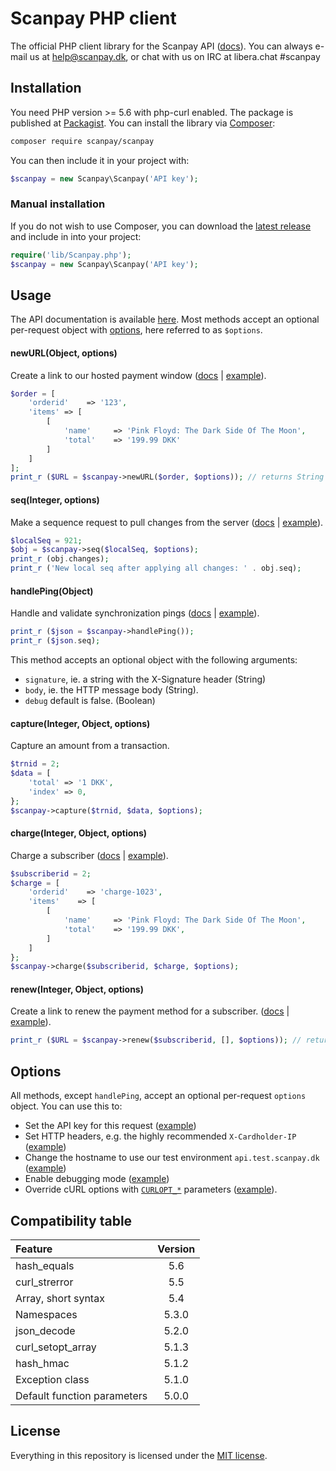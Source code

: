 # Scanpay PHP client

The official PHP client library for the Scanpay API ([docs](https://docs.scanpay.dk)). You can always e-mail us at [help@scanpay.dk](mailto:help@scanpay.dk), or chat with us on IRC at libera.chat #scanpay

## Installation

You need PHP version >= 5.6 with php-curl enabled. The package is published at [Packagist](https://packagist.org/packages/scanpay/scanpay). You can install the library via [Composer](http://getcomposer.org/):

```bash
composer require scanpay/scanpay
```
You can then include it in your project with:

```php
$scanpay = new Scanpay\Scanpay('API key');
```

### Manual installation

If you do not wish to use Composer, you can download the [latest release](https://github.com/scanpaydk/php-scanpay/releases) and include in into your project:

```php
require('lib/Scanpay.php');
$scanpay = new Scanpay\Scanpay('API key');
```

## Usage

The API documentation is available [here](https://docs.scanpay.dk/). Most methods accept an optional per-request object with [options](#options), here referred to as `$options`.

#### newURL(Object, options)

Create a link to our hosted payment window ([docs](https://docs.scanpay.dk/payment-link) \| [example](tests/newURL.php)).

```php
$order = [
    'orderid'    => '123',
    'items' => [
        [
            'name'     => 'Pink Floyd: The Dark Side Of The Moon',
            'total'    => '199.99 DKK'
        ]
    ]
];
print_r ($URL = $scanpay->newURL($order, $options)); // returns String
```

#### seq(Integer, options)

Make a sequence request to pull changes from the server ([docs](https://docs.scanpay.dk/synchronization#sequence-request) \| [example](tests/seq.php)).

```php
$localSeq = 921;
$obj = $scanpay->seq($localSeq, $options);
print_r (obj.changes);
print_r ('New local seq after applying all changes: ' . obj.seq);
```

#### handlePing(Object)

Handle and validate synchronization pings ([docs](https://docs.scanpay.dk/synchronization#ping-service) \| [example](tests/handlePing.php)).
```php
print_r ($json = $scanpay->handlePing());
print_r ($json.seq);
```
This method accepts an optional object with the following arguments:

* `signature`, ie. a string with the X-Signature header (String)
* `body`, ie. the HTTP message body (String).
* `debug` default is false. (Boolean)

#### capture(Integer, Object, options)

Capture an amount from a transaction.

```php
$trnid = 2;
$data = [
    'total' => '1 DKK',
    'index' => 0,
};
$scanpay->capture($trnid, $data, $options);
```

#### charge(Integer, Object, options)

Charge a subscriber ([docs](https://docs.scanpay.dk/subscriptions/charge-subscriber) \| [example](tests/charge.php)).

```php
$subscriberid = 2;
$charge = [
    'orderid'    => 'charge-1023',
    'items'    => [
        [
            'name'     => 'Pink Floyd: The Dark Side Of The Moon',
            'total'    => '199.99 DKK',
        ]
    ]
};
$scanpay->charge($subscriberid, $charge, $options);
```

#### renew(Integer, Object, options)

Create a link to renew the payment method for a subscriber. ([docs](https://docs.scanpay.dk/subscriptions/renew-subscriber) \| [example](tests/renew.php)).

```php
print_r ($URL = $scanpay->renew($subscriberid, [], $options)); // returns String
```

## Options

All methods, except `handlePing`, accept an optional per-request `options` object. You can use this to:

* Set the API key for this request ([example](tests/seq.php#L16))
* Set HTTP headers, e.g. the highly recommended `X-Cardholder-IP` ([example](tests/newURL.php#L14))
* Change the hostname to use our test environment `api.test.scanpay.dk` ([example](tests/newURL.php#L12))
* Enable debugging mode ([example](tests/newURL.php#L16))
* Override cURL options with [`CURLOPT_*`](http://php.net/manual/en/function.curl-setopt.php) parameters ([example](tests/seq.php#L19-L23)).

## Compatibility table

| Feature                                   | Version |
| :---------------------------------------- | :-----: |
| hash_equals                               | 5.6     |
| curl_strerror                             | 5.5     |
| Array, short syntax                       | 5.4     |
| Namespaces                                | 5.3.0   |
| json_decode                               | 5.2.0   |
| curl_setopt_array                         | 5.1.3   |
| hash_hmac                                 | 5.1.2   |
| Exception class                           | 5.1.0   |
| Default function parameters               | 5.0.0   |

## License

Everything in this repository is licensed under the [MIT license](LICENSE).
